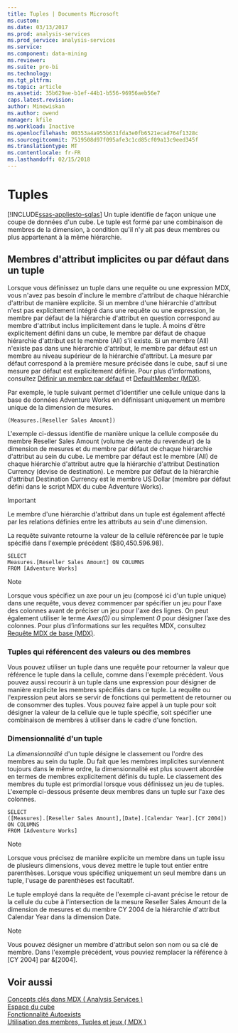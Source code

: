 ```yaml
---
title: Tuples | Documents Microsoft
ms.custom: 
ms.date: 03/13/2017
ms.prod: analysis-services
ms.prod_service: analysis-services
ms.service: 
ms.component: data-mining
ms.reviewer: 
ms.suite: pro-bi
ms.technology: 
ms.tgt_pltfrm: 
ms.topic: article
ms.assetid: 35b629ae-b1ef-44b1-b556-96956aeb56e7
caps.latest.revision: 
author: Minewiskan
ms.author: owend
manager: kfile
ms.workload: Inactive
ms.openlocfilehash: 00353a4a955b631fda3e0fb6521ecad764f1328c
ms.sourcegitcommit: 7519508d97f095afe3c1cd85cf09a13c9eed345f
ms.translationtype: MT
ms.contentlocale: fr-FR
ms.lasthandoff: 02/15/2018
---
```

# <a name="tuples"></a>Tuples
[!INCLUDE[ssas-appliesto-sqlas](../../../includes/ssas-appliesto-sqlas.md)]
Un tuple identifie de façon unique une coupe de données d'un cube. Le tuple est formé par une combinaison de membres de la dimension, à condition qu'il n'y ait pas deux membres ou plus appartenant à la même hiérarchie.  
  
## <a name="implicit-or-default-attribute-members-in-a-tuple"></a>Membres d'attribut implicites ou par défaut dans un tuple  
 Lorsque vous définissez un tuple dans une requête ou une expression MDX, vous n'avez pas besoin d'inclure le membre d'attribut de chaque hiérarchie d'attribut de manière explicite. Si un membre d'une hiérarchie d'attribut n'est pas explicitement intégré dans une requête ou une expression, le membre par défaut de la hiérarchie d'attribut en question correspond au membre d'attribut inclus implicitement dans le tuple. À moins d'être explicitement défini dans un cube, le membre par défaut de chaque hiérarchie d'attribut est le membre (All) s'il existe. Si un membre (All) n'existe pas dans une hiérarchie d'attribut, le membre par défaut est un membre au niveau supérieur de la hiérarchie d'attribut. La mesure par défaut correspond à la première mesure précisée dans le cube, sauf si une mesure par défaut est explicitement définie. Pour plus d’informations, consultez [Définir un membre par défaut](../../../analysis-services/multidimensional-models/attribute-properties-define-a-default-member.md) et [DefaultMember &#40;MDX&#41;](../../../mdx/defaultmember-mdx.md).  
  
 Par exemple, le tuple suivant permet d'identifier une cellule unique dans la base de données Adventure Works en définissant uniquement un membre unique de la dimension de mesures.  
  
```  
(Measures.[Reseller Sales Amount])  
```  
  
 L'exemple ci-dessus identifie de manière unique la cellule composée du membre Reseller Sales Amount (volume de vente du revendeur) de la dimension de mesures et du membre par défaut de chaque hiérarchie d'attribut au sein du cube. Le membre par défaut est le membre (All) de chaque hiérarchie d'attribut autre que la hiérarchie d'attribut Destination Currency (devise de destination). Le membre par défaut de la hiérarchie d'attribut Destination Currency est le membre US Dollar (membre par défaut défini dans le script MDX du cube Adventure Works).  
  
> [!IMPORTANT]  
>  Le membre d'une hiérarchie d'attribut dans un tuple est également affecté par les relations définies entre les attributs au sein d'une dimension.  
  
 La requête suivante retourne la valeur de la cellule référencée par le tuple spécifié dans l'exemple précédent ($80,450.596.98).  
  
```  
SELECT   
Measures.[Reseller Sales Amount] ON COLUMNS   
FROM [Adventure Works]  
```  
  
> [!NOTE]  
>  Lorsque vous spécifiez un axe pour un jeu (composé ici d'un tuple unique) dans une requête, vous devez commencer par spécifier un jeu pour l'axe des colonnes avant de préciser un jeu pour l'axe des lignes. On peut également utiliser le terme *Axes(0)* ou simplement *0* pour désigner l’axe des colonnes. Pour plus d’informations sur les requêtes MDX, consultez [Requête MDX de base &#40;MDX&#41;](../../../analysis-services/multidimensional-models/mdx/mdx-query-the-basic-query.md).  
  
### <a name="tuples-as-values-or-member-references"></a>Tuples qui référencent des valeurs ou des membres  
 Vous pouvez utiliser un tuple dans une requête pour retourner la valeur que référence le tuple dans la cellule, comme dans l'exemple précédent. Vous pouvez aussi recourir à un tuple dans une expression pour désigner de manière explicite les membres spécifiés dans ce tuple. La requête ou l'expression peut alors se servir de fonctions qui permettent de retourner ou de consommer des tuples. Vous pouvez faire appel à un tuple pour soit désigner la valeur de la cellule que le tuple spécifie, soit spécifier une combinaison de membres à utiliser dans le cadre d'une fonction.  
  
### <a name="tuple-dimensionality"></a>Dimensionnalité d'un tuple  
 La *dimensionnalité* d'un tuple désigne le classement ou l'ordre des membres au sein du tuple. Du fait que les membres implicites surviennent toujours dans le même ordre, la dimensionnalité est plus souvent abordée en termes de membres explicitement définis du tuple. Le classement des membres du tuple est primordial lorsque vous définissez un jeu de tuples. L'exemple ci-dessous présente deux membres dans un tuple sur l'axe des colonnes.  
  
```  
SELECT   
([Measures].[Reseller Sales Amount],[Date].[Calendar Year].[CY 2004]) ON COLUMNS   
FROM [Adventure Works]  
```  
  
> [!NOTE]  
>  Lorsque vous précisez de manière explicite un membre dans un tuple issu de plusieurs dimensions, vous devez mettre le tuple tout entier entre parenthèses. Lorsque vous spécifiez uniquement un seul membre dans un tuple, l'usage de parenthèses est facultatif.  
  
 Le tuple employé dans la requête de l'exemple ci-avant précise le retour de la cellule du cube à l'intersection de la mesure Reseller Sales Amount de la dimension de mesures et du membre CY 2004 de la hiérarchie d'attribut Calendar Year dans la dimension Date.  
  
> [!NOTE]  
>  Vous pouvez désigner un membre d'attribut selon son nom ou sa clé de membre. Dans l'exemple précédent, vous pouviez remplacer la référence à [CY 2004] par &[2004].  
  
## <a name="see-also"></a>Voir aussi  
 [Concepts clés dans MDX &#40; Analysis Services &#41;](../../../analysis-services/multidimensional-models/mdx/key-concepts-in-mdx-analysis-services.md)   
 [Espace du cube](../../../analysis-services/multidimensional-models/mdx/cube-space.md)   
 [Fonctionnalité Autoexists](../../../analysis-services/multidimensional-models/mdx/autoexists.md)   
 [Utilisation des membres, Tuples et jeux &#40; MDX &#41;](../../../analysis-services/multidimensional-models/mdx/working-with-members-tuples-and-sets-mdx.md)  
  
  
